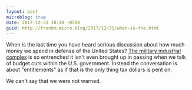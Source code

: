 ```yaml
---
layout: post
microblog: true
date: 2017-12-31 10:48 -0500
guid: http://frankm.micro.blog/2017/12/31/when-is-the.html
---
```

When is the last time you have heard serious discussion about how much money we spend in defense of the United States? [The military industrial complex](http://www.history.com/this-day-in-history/eisenhower-warns-of-military-industrial-complex) is so entrenched it isn't even brought up in passing when we talk of budget cuts within the U.S. government. Instead the conversation is about "entitlements" as if that is the only thing tax dollars is pent on. 

We can't say that we were not warned.  
